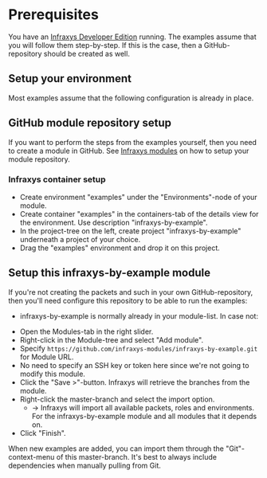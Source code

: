 # Prerequisites

You have an <a target="_blank" href="https://github.com/infraxys-core/infraxys-developer">Infraxys Developer Edition</a> running.
The examples assume that you will follow them step-by-step. If this is the case, then a GitHub-repository should be created as well.

## Setup your environment

Most examples assume that the following configuration is already in place.

## GitHub module repository setup

If you want to perform the steps from the examples yourself, then you need to create a module in GitHub.
See <a href="https://infraxys.io/topics/using-modules/" target="_blank">Infraxys modules</a> on how to setup your module repository.

### Infraxys container setup
- Create environment "examples" under the "Environments"-node of your module.
- Create container "examples" in the containers-tab of the details view for the environment. Use description "infraxys-by-example".
- In the project-tree on the left, create project "infraxys-by-example" underneath a project of your choice.
- Drag the "examples" environment and drop it on this project. 

## Setup this infraxys-by-example module

If you're not creating the packets and such in your own GitHub-repository, then you'll need configure this repository to be able to run the examples:

* infraxys-by-example is normally already in your module-list. In case not:
- Open the Modules-tab in the right slider.
- Right-click in the Module-tree and select "Add module".
- Specify `https://github.com/infraxys-modules/infraxys-by-example.git` for Module URL.
- No need to specify an SSH key or token here since we're not going to modify this module.
- Click the "Save >"-button. Infraxys will retrieve the branches from the module.
- Right-click the master-branch and select the import option. 
    - -> Infraxys will import all available packets, roles and environments. For the infraxys-by-example module and all modules that it depends on.
- Click "Finish".

When new examples are added, you can import them through the "Git"-context-menu of this master-branch.
It's best to always include dependencies when manually pulling from Git.

